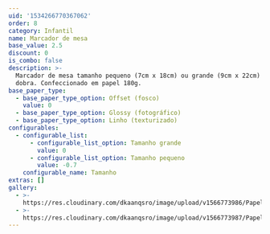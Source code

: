 ```yaml
---
uid: '1534266770367062'
order: 8
category: Infantil
name: Marcador de mesa
base_value: 2.5
discount: 0
is_combo: false
description: >-
  Marcador de mesa tamanho pequeno (7cm x 18cm) ou grande (9cm x 22cm) com uma
  dobra. Confeccionado em papel 180g.
base_paper_type:
  - base_paper_type_option: Offset (fosco)
    value: 0
  - base_paper_type_option: Glossy (fotográfico)
  - base_paper_type_option: Linho (texturizado)
configurables:
  - configurable_list:
      - configurable_list_option: Tamanho grande
        value: 0
      - configurable_list_option: Tamanho pequeno
        value: -0.7
    configurable_name: Tamanho
extras: []
gallery:
  - >-
    https://res.cloudinary.com/dkaanqsro/image/upload/v1566773986/Papelaria%20infantil/Marcador_de_mesa_1_inf_m2a54j.jpg
  - >-
    https://res.cloudinary.com/dkaanqsro/image/upload/v1566773987/Papelaria%20infantil/Marcador_de_mesa_2_inf_s4myxy.jpg
---
```


